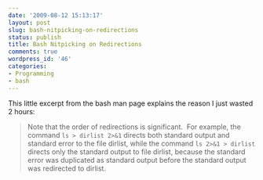 ```yaml
---
date: '2009-08-12 15:13:17'
layout: post
slug: bash-nitpicking-on-redirections
status: publish
title: Bash Nitpicking on Redirections
comments: true
wordpress_id: '46'
categories:
- Programming
- bash
---
```


This little excerpt from the bash man page explains the reason I just wasted 2 hours:


> Note that the order of redirections is significant.  For example, the command
> `ls > dirlist 2>&1`
> directs both standard output and standard error to the file dirlist, while the command
> `ls 2>&1 > dirlist`
> directs only the standard output to file dirlist, because the standard error was duplicated as standard output before the standard output was redirected to dirlist.

